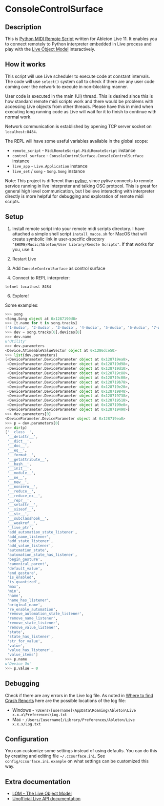 # ConsoleControlSurface

## Description

This is [Python MIDI Remote
Script](https://structure-void.com/ableton-live-midi-remote-scripts/) written
for Ableton Live 11. It enables you to connect remotely to Python interpreter
embedded in Live process and play with
the [Live Object Model](https://docs.cycling74.com/max8/vignettes/live_object_model)
interactively.

## How it works

This script will use Live scheduler to execute code at constant intervals. The
code will use `select()` system call to check if there are any user code coming
over the network to execute in non-blocking manner.

User code is executed in the main (UI) thread. This is desired since this is how
standard remote midi scripts work and there would be problems with
accessing Live objects from other threads. Please have this in mind when executing
long running code as Live will wait for it to finish to continue with normal work.

Network communication is established by opening TCP server socket on
`localhost:8484`.

The REPL will have some useful variables available in the global scope:

- `remote_script` - `MidiRemoteScript.MidiRemoteScript` instance
- `control_surface` - `ConsoleControlSurface.ConsoleControlSurface` instance
- `live_app` - `Live.Application` instance
- `live_set` / `song` - `Song.Song` instance

Note: This project is different than [pylive](https://github.com/ideoforms/pylive), since _pylive_ connects to remote service running in live interpreter
and talking OSC protocol. This is great for general high level communication,
but I believe interacting with interpreter directly is more helpful for
debugging and exploration of remote midi scripts.

## Setup

1. Install remote script into your remote midi scripts directory. I have
   attached a simple shell script `install_macos.sh` for MacOS that will create
   symbolic link in user-specific directory
   `"$HOME/Music/Ableton/User Library/Remote Scripts"`. If that works for you,
   use it. 

2. Restart Live

3. Add `ConsoleControlSurface` as control surface

5. Connect to REPL interpreter:

```shell
telnet localhost 8484
```

6. Explore!

Some examples:

```python
>>> song
<Song.Song object at 0x1287190d8>
>>> [t.name for t in song.tracks]
['1-Audio', '2-Audio', '3-Audio', '4-Audio', '5-Audio', '6-Audio', '7-Audio', '8-Audio', '9-Audio', '10-Audio', '11-Drum Rack', '12-Drum Rack', '13-Drum Rack', '14-Drum Rack', '15-Drum Rack', '16-Drum Rack', '17-Drum Rack', '18-Drum Rack', '19-MIDI', '20 Record']
>>> dev = song.tracks[0].devices[0]
>>> dev.name
u'Utility'
>>> dev.parameters
<Device.ATimeableValueVector object at 0x1286dce50>
>>> list(dev.parameters)
[<DeviceParameter.DeviceParameter object at 0x128719ea8>,
 <DeviceParameter.DeviceParameter object at 0x128719d98>,
 <DeviceParameter.DeviceParameter object at 0x128719d10>,
 <DeviceParameter.DeviceParameter object at 0x128719c88>,
 <DeviceParameter.DeviceParameter object at 0x128719c00>,
 <DeviceParameter.DeviceParameter object at 0x128719b78>,
 <DeviceParameter.DeviceParameter object at 0x128719e20>,
 <DeviceParameter.DeviceParameter object at 0x128719848>,
 <DeviceParameter.DeviceParameter object at 0x128719738>,
 <DeviceParameter.DeviceParameter object at 0x128719518>,
 <DeviceParameter.DeviceParameter object at 0x1287199e0>,
 <DeviceParameter.DeviceParameter object at 0x128719490>]
>>> dev.parameters[0]
<DeviceParameter.DeviceParameter object at 0x128719ea8>
>>> p = dev.parameters[0]
>>> dir(p)
['__class__',
 '__delattr__',
 '__dict__',
 '__doc__',
 '__eq__',
 '__format__',
 '__getattribute__',
 '__hash__',
 '__init__',
 '__module__',
 '__ne__',
 '__new__',
 '__nonzero__',
 '__reduce__',
 '__reduce_ex__',
 '__repr__',
 '__setattr__',
 '__sizeof__',
 '__str__',
 '__subclasshook__',
 '__weakref__',
 '_live_ptr',
 'add_automation_state_listener',
 'add_name_listener',
 'add_state_listener',
 'add_value_listener',
 'automation_state',
 'automation_state_has_listener',
 'begin_gesture',
 'canonical_parent',
 'default_value',
 'end_gesture',
 'is_enabled',
 'is_quantized',
 'max',
 'min',
 'name',
 'name_has_listener',
 'original_name',
 're_enable_automation',
 'remove_automation_state_listener',
 'remove_name_listener',
 'remove_state_listener',
 'remove_value_listener',
 'state',
 'state_has_listener',
 'str_for_value',
 'value',
 'value_has_listener',
 'value_items']
>>> p.name
u'Device On'
>>> p.value = 0
```

## Debugging

Check if there are any errors in the Live log file. As noted in
[Where to find Crash Reports](https://help.ableton.com/hc/en-us/articles/209071629-Where-to-find-Crash-Reports)
here are the possible locations of the log file:

- Windows - `\Users\[username]\AppData\Roaming\Ableton\Live x.x.x\Preferences\Log.txt`
- Mac - `/Users/[username]/Library/Preferences/Ableton/Live x.x.x/Log.txt`

## Configuration

You can customize some settings instead of using defaults. You can do this by
creating and editing file `~/.ccsurface.ini`. See `config/ccsurface.ini.example`
on what settings can be customized this way.

## Extra documentation

- [LOM - The Live Object Model](https://docs.cycling74.com/max8/vignettes/live_object_model)
- [Unofficial Live API documentation](https://structure-void.com/PythonLiveAPI_documentation/)
